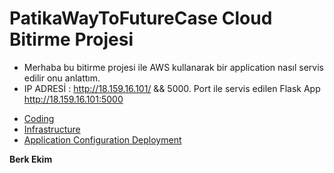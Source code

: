 # PatikaWayToFutureCase Cloud Bitirme Projesi

* Merhaba bu bitirme projesi ile AWS kullanarak bir application nasıl servis edilir onu anlattım.
* IP ADRESİ : http://18.159.16.101/  && 5000. Port ile servis edilen Flask App http://18.159.16.101:5000
- [Coding](https://github.com/sudkostik/PatikaWayToFutureCase/tree/main/Coding)
- [Infrastructure](https://github.com/sudkostik/PatikaWayToFutureCase/tree/main/Infrastructure)
- [Application Configuration Deployment](https://github.com/sudkostik/PatikaWayToFutureCase/tree/main/ApplicationConfigurationDeployment)

**Berk Ekim**
